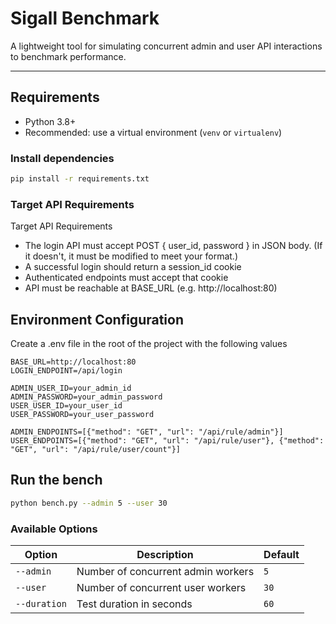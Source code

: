 # Sigall Benchmark

A lightweight tool for simulating concurrent admin and user API interactions to benchmark performance.

---

## Requirements

- Python 3.8+
- Recommended: use a virtual environment (`venv` or `virtualenv`)

### Install dependencies

```bash
pip install -r requirements.txt
```

### Target API Requirements
Target API Requirements

- The login API must accept POST { user_id, password } in JSON body. (If it doesn't, it must be modified to meet your format.)
- A successful login should return a session_id cookie
- Authenticated endpoints must accept that cookie
- API must be reachable at BASE_URL (e.g. http://localhost:80)

## Environment Configuration
Create a .env file in the root of the project with the following values
```env
BASE_URL=http://localhost:80
LOGIN_ENDPOINT=/api/login

ADMIN_USER_ID=your_admin_id
ADMIN_PASSWORD=your_admin_password
USER_USER_ID=your_user_id
USER_PASSWORD=your_user_password

ADMIN_ENDPOINTS=[{"method": "GET", "url": "/api/rule/admin"}]
USER_ENDPOINTS=[{"method": "GET", "url": "/api/rule/user"}, {"method": "GET", "url": "/api/rule/user/count"}]
```

## Run the bench
```bash
python bench.py --admin 5 --user 30
```

### Available Options

| Option      | Description                          | Default |
|-------------|--------------------------------------|---------|
| `--admin`   | Number of concurrent admin workers   | `5`     |
| `--user`    | Number of concurrent user workers    | `30`    |
| `--duration`| Test duration in seconds             | `60`    |

